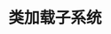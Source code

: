 ---
title: 类加载子系统
icon: fab fa-markdown
order: 2
category:
  - Java
tag:
  - jvm
editLink: false
---